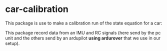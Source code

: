 # car-calibration

This package is use to make a calibration run of the state equation for a car:

This package record data from an IMU and RC signals (here send by the pc unit and the others send by 
an ardupilot __using ardurover__ that we use in our setup).
